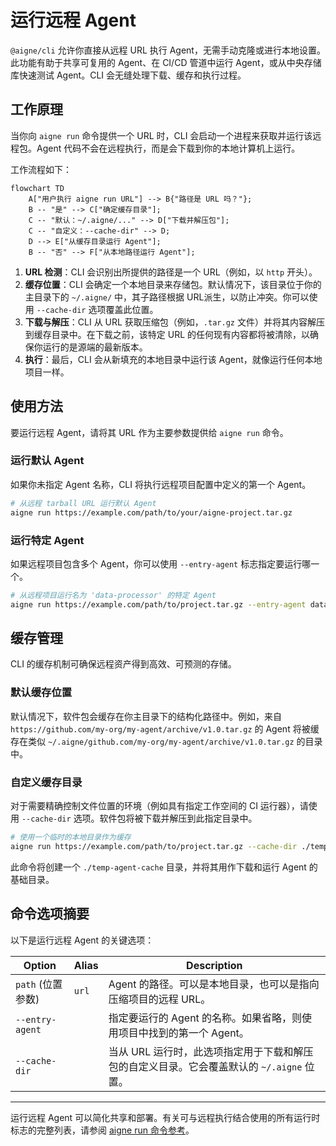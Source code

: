# 运行远程 Agent

`@aigne/cli` 允许你直接从远程 URL 执行 Agent，无需手动克隆或进行本地设置。此功能有助于共享可复用的 Agent、在 CI/CD 管道中运行 Agent，或从中央存储库快速测试 Agent。CLI 会无缝处理下载、缓存和执行过程。

## 工作原理

当你向 `aigne run` 命令提供一个 URL 时，CLI 会启动一个进程来获取并运行该远程包。Agent 代码不会在远程执行，而是会下载到你的本地计算机上运行。

工作流程如下：

```mermaid
flowchart TD
    A["用户执行 aigne run URL"] --> B{"路径是 URL 吗？"};
    B -- "是" --> C["确定缓存目录"];
    C -- "默认：~/.aigne/..." --> D["下载并解压包"];
    C -- "自定义：--cache-dir" --> D;
    D --> E["从缓存目录运行 Agent"];
    B -- "否" --> F["从本地路径运行 Agent"];
```

1.  **URL 检测**：CLI 会识别出所提供的路径是一个 URL（例如，以 `http` 开头）。
2.  **缓存位置**：CLI 会确定一个本地目录来存储包。默认情况下，该目录位于你的主目录下的 `~/.aigne/` 中，其子路径根据 URL派生，以防止冲突。你可以使用 `--cache-dir` 选项覆盖此位置。
3.  **下载与解压**：CLI 从 URL 获取压缩包（例如，`.tar.gz` 文件）并将其内容解压到缓存目录中。在下载之前，该特定 URL 的任何现有内容都将被清除，以确保你运行的是源端的最新版本。
4.  **执行**：最后，CLI 会从新填充的本地目录中运行该 Agent，就像运行任何本地项目一样。

## 使用方法

要运行远程 Agent，请将其 URL 作为主要参数提供给 `aigne run` 命令。

### 运行默认 Agent

如果你未指定 Agent 名称，CLI 将执行远程项目配置中定义的第一个 Agent。

```bash
# 从远程 tarball URL 运行默认 Agent
aigne run https://example.com/path/to/your/aigne-project.tar.gz
```

### 运行特定 Agent

如果远程项目包含多个 Agent，你可以使用 `--entry-agent` 标志指定要运行哪一个。

```bash
# 从远程项目运行名为 'data-processor' 的特定 Agent
aigne run https://example.com/path/to/project.tar.gz --entry-agent data-processor
```

## 缓存管理

CLI 的缓存机制可确保远程资产得到高效、可预测的存储。

### 默认缓存位置

默认情况下，软件包会缓存在你主目录下的结构化路径中。例如，来自 `https://github.com/my-org/my-agent/archive/v1.0.tar.gz` 的 Agent 将被缓存在类似 `~/.aigne/github.com/my-org/my-agent/archive/v1.0.tar.gz` 的目录中。

### 自定义缓存目录

对于需要精确控制文件位置的环境（例如具有指定工作空间的 CI 运行器），请使用 `--cache-dir` 选项。软件包将被下载并解压到此指定目录中。

```bash
# 使用一个临时的本地目录作为缓存
aigne run https://example.com/path/to/project.tar.gz --cache-dir ./temp-agent-cache
```

此命令将创建一个 `./temp-agent-cache` 目录，并将其用作下载和运行 Agent 的基础目录。

## 命令选项摘要

以下是运行远程 Agent 的关键选项：

| Option | Alias | Description |
|---|---|---|
| `path` (位置参数) | `url` | Agent 的路径。可以是本地目录，也可以是指向压缩项目的远程 URL。 |
| `--entry-agent` | | 指定要运行的 Agent 的名称。如果省略，则使用项目中找到的第一个 Agent。 |
| `--cache-dir` | | 当从 URL 运行时，此选项指定用于下载和解压包的自定义目录。它会覆盖默认的 `~/.aigne` 位置。 |

---

运行远程 Agent 可以简化共享和部署。有关可与远程执行结合使用的所有运行时标志的完整列表，请参阅 [aigne run 命令参考](./command-reference-run.md)。